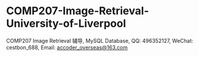 # COMP207-Image-Retrieval-University-of-Liverpool
COMP207 Image Retrieval 辅导, MySQL Database, QQ: 496352127, WeChat: cestbon_688, Email: accoder_overseas@163.com
